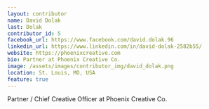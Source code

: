 ```yaml
---
layout: contributor
name: David Dolak
last: Dolak
contributor_id: 5
facebook_url: https://www.facebook.com/david.dolak.96
linkedin_url: https://www.linkedin.com/in/david-dolak-2582b55/
website: https://phoenixcreative.com
bio: Partner at Phoenix Creative Co.
image: /assets/images/contributor_img/david_dolak.png
location: St. Louis, MO, USA
feature: true
---
```


Partner / Chief Creative Officer at Phoenix Creative Co.